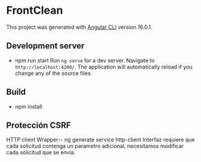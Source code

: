 # FrontClean

This project was generated with [Angular CLI](https://github.com/angular/angular-cli) version 16.0.1.

## Development server

- npm run start
  Run `ng serve` for a dev server. Navigate to `http://localhost:4200/`. The application will automatically reload if you change any of the source files.

## Build

- npm install

## Protección CSRF

HTTP client Wrapper-- ng generate service http-client
Interfaz requiere que cada solicitud contenga un parametro adicional, necesitamos modificar cada solicitud que se envía.
